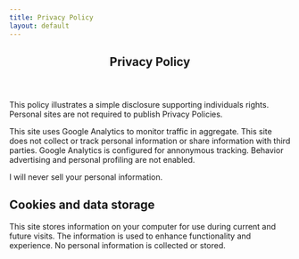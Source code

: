```yaml
---
title: Privacy Policy
layout: default
---
```

<article>
    <header>
        <h1> Privacy Policy </h1>
    </header>
    <aside>
        <p> This policy illustrates a simple disclosure supporting individuals rights. Personal sites are not
            required to publish Privacy Policies. </p>
    </aside>
    <p> This site uses Google Analytics to monitor traffic in aggregate. This site does not collect or track
        personal information or share information with third parties. Google Analytics is configured for
        annonymous tracking. Behavior advertising and personal profiling are not enabled. </p>
    <p> I will never sell your personal information. </p>
    <h2>Cookies and data storage</h2>
    <p> This site stores information on your computer for use during current and future visits. The information
        is used to enhance functionality and experience. No personal information is collected or stored. </p>
</article>